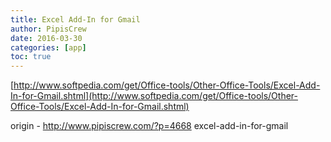 ```yaml
---
title: Excel Add-In for Gmail
author: PipisCrew
date: 2016-03-30
categories: [app]
toc: true
---
```


[http://www.softpedia.com/get/Office-tools/Other-Office-Tools/Excel-Add-In-for-Gmail.shtml](http://www.softpedia.com/get/Office-tools/Other-Office-Tools/Excel-Add-In-for-Gmail.shtml)

origin - http://www.pipiscrew.com/?p=4668 excel-add-in-for-gmail